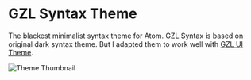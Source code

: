 GZL Syntax Theme
================

The blackest minimalist syntax theme for Atom.
GZL Syntax is based on original dark syntax theme. But I adapted them to work well with [GZL UI Theme](http://github.com/Guizilla/gzl-ui).

![Theme Thumbnail](https://github.com/Guizilla/gzl-ui/blob/master/gzl-screenshot.png)

